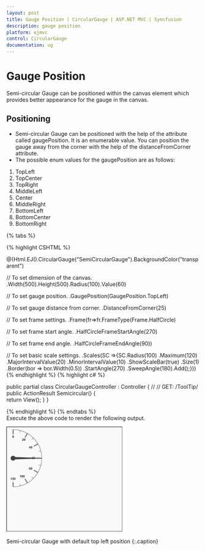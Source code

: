 ```yaml
---
layout: post
title: Gauge Position | CircularGauge | ASP.NET MVC | Syncfusion
description: gauge position
platform: ejmvc
control: CircularGauge
documentation: ug
---
```


# Gauge Position

Semi-circular Gauge can be positioned within the canvas element which provides better appearance for the gauge in the canvas.

## Positioning

* Semi-circular Gauge can be positioned with the help of the attribute called gaugePosition. It is an enumerable value. You can position the gauge away from the corner with the help of the distanceFromCorner attribute. 
* The possible enum values for the gaugePosition are as follows:
1. TopLeft
2. TopCenter
3. TopRight
4. MiddleLeft
5. Center
6. MiddleRight
7. BottomLeft
8. BottomCenter
9. BottomRight


{% tabs %}

{% highlight CSHTML %}

@(Html.EJ().CircularGauge("SemiCircularGauge").BackgroundColor("transparent")

// To set dimension of the canvas.
.Width(500).Height(500).Radius(100).Value(60)

// To set gauge position.
.GaugePosition(GaugePosition.TopLeft)

// To set gauge distance from corner.
.DistanceFromCorner(25)

// To set frame settings.
.Frame(fr=>fr.FrameType(Frame.HalfCircle)

// To set frame start angle.
.HalfCircleFrameStartAngle(270)

// To set frame end angle.
.HalfCircleFrameEndAngle(90))

// To set basic scale settings.
.Scales(SC =>{SC.Radius(100)
				.Maximum(120)
				.MajorIntervalValue(20)
				.MinorIntervalValue(10)
				.ShowScaleBar(true)
				.Size(1)
				.Border(bor => bor.Width(0.5))
				.StartAngle(270)
				.SweepAngle(180).Add();}))
{% endhighlight %}
{% highlight c# %}

public partial class CircularGaugeController : Controller
{
     //        // GET: /ToolTip/        
	 public ActionResult Semicircular()
	 {           
		return View();
     }
}

{% endhighlight %}
{% endtabs %}  
Execute the above code to render the following output.

![](Gauge-Position_images/Gauge-Position_img1.png)

Semi-circular Gauge with default top left position
{:.caption}


